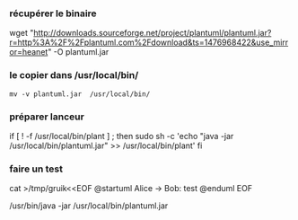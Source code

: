 
### récupérer le binaire

wget  "http://downloads.sourceforge.net/project/plantuml/plantuml.jar?r=http%3A%2F%2Fplantuml.com%2Fdownload&ts=1476968422&use_mirror=heanet" -O plantuml.jar

### le copier dans /usr/local/bin/
```
mv -v plantuml.jar  /usr/local/bin/
```
### préparer lanceur

if [ ! -f /usr/local/bin/plant ] ; then
    sudo sh -c 'echo "java -jar /usr/local/bin/plantuml.jar" >> /usr/local/bin/plant'
fi

### faire un test

cat >/tmp/gruik<<EOF
@startuml
Alice -> Bob: test
@enduml 
EOF

/usr/bin/java -jar /usr/local/bin/plantuml.jar
